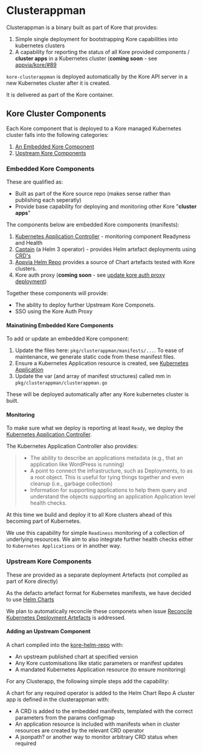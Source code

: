 # Clusterappman

Clusterappman is a binary built as part of Kore that provides:
1. Simple single deployment for bootstrapping Kore capabilities into kubernetes clusters
1. A capability for reporting the status of all Kore provided components / **cluster apps** in a Kubernetes cluster (**coming soon** - see [appvia/kore/#89](https://github.com/appvia/kore/issues/89)

`kore-clusterappman` is deployed automatically by the Kore API server in a new Kubernetes cluster after it is created.

It is delivered as part of the Kore container.

## Kore Cluster Components

Each Kore component that is deployed to a Kore managed Kubernetes cluster falls into the following categories:

1. [An Embedded Kore Component](#embedded-kore-components)
1. [Upstream Kore Components](#upstream-kore-components)

### Embedded Kore Components

These are qualified as:
- Built as part of the Kore source repo (makes sense rather than publishing each seperatly)
- Provide base capability for deploying and monitoring other Kore "**cluster apps**"

The components below are embedded Kore components (manifests):
1. [Kubernetes Application Controller](https://github.com/kubernetes-sigs/application#kubernetes-applications) -  monitoring component Readyness and Health
1. [Captain](https://github.com/alauda/captain#captain) (a Helm 3 operator) - provides Helm artefact deployments using [CRD's](https://kubernetes.io/docs/concepts/extend-kubernetes/api-extension/custom-resources/)
1. [Appvia Helm Repo](https://github.com/appvia/kore-helm-repo) provides a source of Chart artefacts tested with Kore clusters.
1. Kore auth proxy (**coming soon** - see [update kore auth proxy deployment](https://github.com/appvia/kore/issues/92))

Together these components will provide:
- The ability to deploy further Upstream Kore Componets.
- SSO using the Kore Auth Proxy

#### Mainatining Embedded Kore Components

To add or update an embedded Kore component:
1. Update the files here: `pkg/clusterappman/manifests/...`. To ease of maintenance, we generate static code from these manifest files.
1. Ensure a Kubernetes Application resource is created, see [Kubernetes Application](https://github.com/kubernetes-sigs/application#kubernetes-applications)
1. Update the var (and array of manifest structures) called mm in `pkg/clusterappman/clusterappman.go`

These will be deployed automatically after any Kore kubernetes cluster is built.

#### Monitoring

To make sure what we deploy is reporting at least `Ready`, we deploy the [Kubernetes Application Controller](https://github.com/kubernetes-sigs/application#kubernetes-applications).

The Kubernetes Application Controller also provides:
> - The ability to describe an applications metadata (e.g., that an application like WordPress is running)
> - A point to connect the infrastructure, such as Deployments, to as a root object. This is useful for tying things together and even cleanup (i.e., garbage collection)
> - Information for supporting applications to help them query and understand the objects supporting an application
Application level health checks.

At this time we build and deploy it to all Kore clusters ahead of this becoming part of Kubernetes.

We use this capability for simple `Readiness` monitoring of a collection of underlying resources. We aim to also integrate further health checks either to `Kubernetes Applications` or in another way.

### Upstream Kore Components

These are provided as a separate deployment Artefacts (not compiled as part of Kore directly)

As the defacto artefact format for Kubernetes manifests, we have decided to use [Helm Charts](https://helm.sh/)

We plan to automatically reconcile these componets when issue [Reconcile Kubernetes Deployment Artefacts](https://github.com/appvia/kore/issues/87) is addressed.

#### Adding an Upstream Component

A chart compiled into the [kore-helm-repo](https://github.com/appvia/kore-helm-repo) with:
- An upstream published chart at specified version
- Any Kore customisations like static parameters or manifest updates
- A mandated Kubernetes Application resource (to ensure monitoring)

For any Clusterapp, the following simple steps add the capability:

A chart for any required operator is added to the Helm Chart Repo
A cluster app is defined in the clusterappman with:
- A CRD is added to the embedded manifests, templated with the correct parameters from the params configmap
- An application resource is included with manifests when in cluster resources are created by the relevant CRD operator
- A jsonpath? or another way to monitor arbitrary CRD status when required
